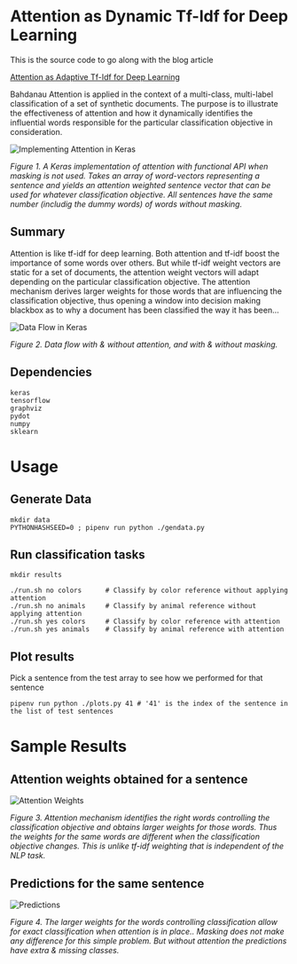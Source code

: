 # Attention as Dynamic Tf-Idf for Deep Learning

This is the source code to go along with the blog article

[Attention as Adaptive Tf-Idf for Deep Learning]()

Bahdanau Attention is applied in the context of a multi-class, multi-label classification of a set of synthetic documents. The purpose is to illustrate the effectiveness of attention and how it dynamically identifies the influential words responsible for the particular classification objective in consideration.

![Implementing Attention in Keras](./images/bahdanau_attention.jpg "Bahdanau Attenton in Keras")

*Figure 1. A Keras implementation of attention with functional API when masking is not used. Takes an array of word-vectors representing a sentence and yields an attention weighted sentence vector that can be used for whatever classification objective. All sentences have the same number (includig the dummy words) of words without masking.*

##	Summary

Attention is like tf-idf for deep learning. Both attention and tf-idf boost the importance of some words over others. But while tf-idf weight vectors are static for a set of documents, the attention weight vectors will adapt depending on the particular classification objective. The attention mechanism derives larger weights for those words that are influencing the classification objective, thus opening a window into decision making blackbox as to why a document has been classified the way it has been…

![Data Flow in Keras](./images/attention_keras.jpg "Data flow in Keras")

*Figure 2. Data flow with & without attention, and with & without masking.*

## Dependencies

	keras
	tensorflow
	graphviz
	pydot
	numpy
	sklearn

# Usage

##	Generate Data

	mkdir data
	PYTHONHASHSEED=0 ; pipenv run python ./gendata.py

##	Run classification tasks

	mkdir results

	./run.sh no colors		# Classify by color reference without applying attention
	./run.sh no animals		# Classify by animal reference without applying attention
	./run.sh yes colors		# Classify by color reference with attention
	./run.sh yes animals	# Classify by animal reference with attention

##	Plot results

Pick a sentence from the test array to see how we performed for that sentence

	pipenv run python ./plots.py 41 # '41' is the index of the sentence in the list of test sentences

# Sample Results

##	Attention weights obtained for a sentence

![Attention Weights](./images/attention_weights.jpg "Attenton Weights")

*Figure 3. Attention mechanism identifies the right words controlling the classification objective and obtains larger weights for those words. Thus the weights for the same words are different when the classification objective changes. This is unlike tf-idf  weighting that is independent of the NLP task.*

##	Predictions for the same sentence

![Predictions](./images/predictions.jpg "Predictions")

*Figure 4. The larger weights for the words controlling classification allow for exact classification when attention is in place.. Masking does not make any difference for this simple problem. But without attention the predictions have extra & missing classes.*


